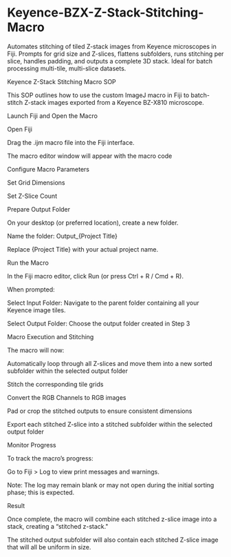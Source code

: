 # Keyence-BZX-Z-Stack-Stitching-Macro
Automates stitching of tiled Z-stack images from Keyence microscopes in Fiji. Prompts for grid size and Z-slices, flattens subfolders, runs stitching per slice, handles padding, and outputs a complete 3D stack. Ideal for batch processing multi-tile, multi-slice datasets.


Keyence Z-Stack Stitching Macro SOP 

This SOP outlines how to use the custom ImageJ macro in Fiji to batch-stitch Z-stack images exported from a Keyence BZ-X810 microscope. 

Launch Fiji and Open the Macro 

Open Fiji 

Drag the .ijm macro file into the Fiji interface. 

The macro editor window will appear with the macro code 

Configure Macro Parameters 

Set Grid Dimensions 

Set Z-Slice Count 

Prepare Output Folder 

On your desktop (or preferred location), create a new folder. 

Name the folder: Output_{Project Title} 

Replace {Project Title} with your actual project name. 

Run the Macro 

In the Fiji macro editor, click Run (or press Ctrl + R / Cmd + R).  

When prompted: 

Select Input Folder: Navigate to the parent folder containing all your Keyence image tiles.  

Select Output Folder: Choose the output folder created in Step 3 

Macro Execution and Stitching 

The macro will now:  

Automatically loop through all Z-slices and move them into a new sorted subfolder within the selected output folder 

Stitch the corresponding tile grids 

Convert the RGB Channels to RGB images 

Pad or crop the stitched outputs to ensure consistent dimensions 

Export each stitched Z-slice into a stitched subfolder within the selected output folder 

Monitor Progress 

To track the macro’s progress: 

Go to Fiji > Log to view print messages and warnings.  

Note: The log may remain blank or may not open during the initial sorting phase; this is expected.  

Result 

Once complete, the macro will combine each stitched z-slice image into a stack, creating a “stitched z-stack."  

The stitched output subfolder will also contain each stitched Z-slice image that will all be uniform in size.   

